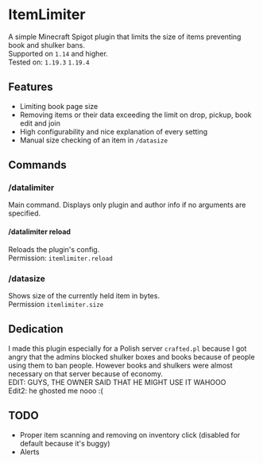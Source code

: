 # ItemLimiter
A simple Minecraft Spigot plugin that limits the size of items preventing book and shulker bans.  
Supported on `1.14` and higher.  
Tested on: `1.19.3` `1.19.4`

## Features
- Limiting book page size
- Removing items or their data exceeding the limit on drop, pickup, book edit and join
- High configurability and nice explanation of every setting
- Manual size checking of an item in `/datasize`

## Commands
### /datalimiter
Main command. Displays only plugin and author info if no arguments are specified.
#### /datalimiter reload
Reloads the plugin's config.  
Permission: `itemlimiter.reload`

### /datasize
Shows size of the currently held item in bytes.  
Permission `itemlimiter.size`

## Dedication
I made this plugin especially for a Polish server `crafted.pl` because I got angry that the admins blocked shulker boxes and books because of people using them to ban people. However books and shulkers were almost necessary on that server because of economy.  
EDIT: GUYS, THE OWNER SAID THAT HE MIGHT USE IT WAHOOO  
Edit2: he ghosted me nooo :(

## TODO
- Proper item scanning and removing on inventory click (disabled for default because it's buggy)
- Alerts
